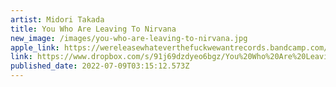 ```yaml
---
artist: Midori Takada
title: You Who Are Leaving To Nirvana
new_image: /images/you-who-are-leaving-to-nirvana.jpg
apple_link: https://wereleasewhateverthefuckwewantrecords.bandcamp.com/album/you-who-are-leaving-to-nirvana
link: https://www.dropbox.com/s/91j69dzdyeo6bgz/You%20Who%20Are%20Leaving%20To%20Nirvana.zip?dl=1
published_date: 2022-07-09T03:15:12.573Z
---
```

